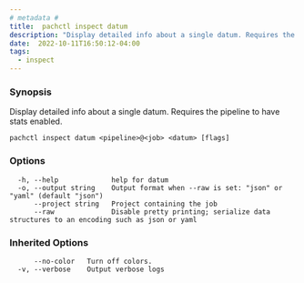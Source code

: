 ```yaml
---
# metadata # 
title:  pachctl inspect datum
description: "Display detailed info about a single datum. Requires the pipeline to have stats enabled."
date:  2022-10-11T16:50:12-04:00
tags:
  - inspect
---
```


### Synopsis

Display detailed info about a single datum. Requires the pipeline to have stats enabled.

```
pachctl inspect datum <pipeline>@<job> <datum> [flags]
```

### Options

```
  -h, --help             help for datum
  -o, --output string    Output format when --raw is set: "json" or "yaml" (default "json")
      --project string   Project containing the job
      --raw              Disable pretty printing; serialize data structures to an encoding such as json or yaml
```

### Inherited Options

```
      --no-color   Turn off colors.
  -v, --verbose    Output verbose logs
```

